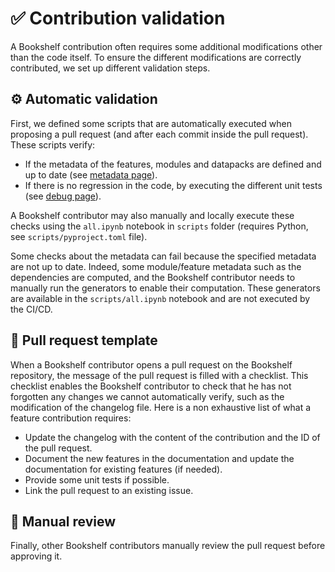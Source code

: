 # ✅ Contribution validation

A Bookshelf contribution often requires some additional modifications other than the code itself.
To ensure the different modifications are correctly contributed, we set up different validation steps.

## ⚙️ Automatic validation

First, we defined some scripts that are automatically executed when proposing a pull request (and after each commit inside the pull request).
These scripts verify:
- If the metadata of the features, modules and datapacks are defined and up to date (see [metadata page](project:metadata.md)).
- If there is no regression in the code, by executing the different unit tests (see [debug page](project:debug.md#-unit-tests)).

A Bookshelf contributor may also manually and locally execute these checks using the `all.ipynb` notebook in `scripts` folder (requires Python, see `scripts/pyproject.toml` file).

Some checks about the metadata can fail because the specified metadata are not up to date.
Indeed, some module/feature metadata such as the dependencies are computed, and the Bookshelf contributor needs to manually run the generators to enable their computation.
These generators are available in the `scripts/all.ipynb` notebook and are not executed by the CI/CD.

## 📄 Pull request template

When a Bookshelf contributor opens a pull request on the Bookshelf repository, the message of the pull request is filled with a checklist.
This checklist enables the Bookshelf contributor to check that he has not forgotten any changes we cannot automatically verify, such as the modification of the changelog file.
Here is a non exhaustive list of what a feature contribution requires:
- Update the changelog with the content of the contribution and the ID of the pull request.
- Document the new features in the documentation and update the documentation for existing features (if needed).
- Provide some unit tests if possible.
- Link the pull request to an existing issue.

## 🔎 Manual review

Finally, other Bookshelf contributors manually review the pull request before approving it.

